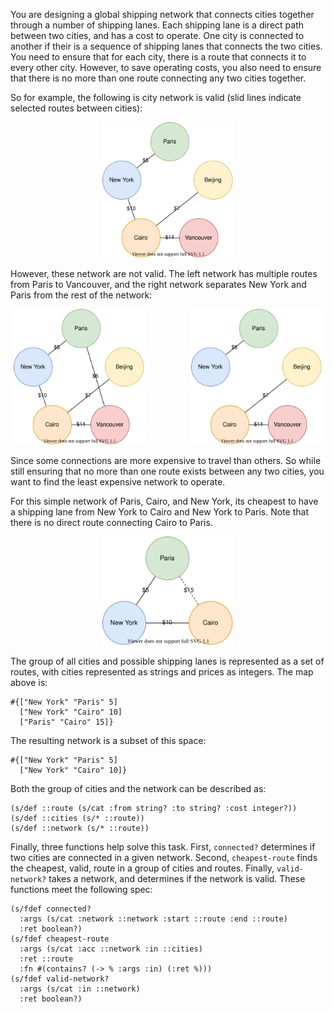 You are designing a global shipping network that connects cities together
through a number of shipping lanes. Each shipping lane is a direct path between
two cities, and has a cost to operate. One city is connected to another if their
is a sequence of shipping lanes that connects the two cities. You need to ensure
that for each city, there is a route that connects it to every other city.
However, to save operating costs, you also need to ensure that there is no more
than one route connecting any two cities together.

So for example, the following is city network is valid (slid lines indicate
selected routes between cities):

<p align="center">
<img src="./questions/mst/valid.svg" alt="Display Diagram" 
     style="width:15em;max-width:100%"></p>

However, these network are not valid. The left network has multiple routes from
Paris to Vancouver, and the right network separates New York and Paris from the
rest of the network:

<p align="center">
<img src="./questions/mst/invalid1.svg" alt="Display Diagram" 
     style="width:15em;max-width:100%;margin-right:5em;">
<img src="./questions/mst/invalid2.svg" alt="Display Diagram" 
     style="width:15em;max-width:100%"></p>

Since some connections are more expensive to travel than others. So while still
ensuring that no more than one route exists between any two cities, you want to
find the least expensive network to operate.

For this simple network of Paris, Cairo, and New York, its cheapest to have a
shipping lane from New York to Cairo and New York to Paris. Note that there is
no direct route connecting Cairo to Paris.

<p align="center">
<img src="./questions/mst/cheap.svg" alt="Display Diagram" 
     style="width:15em;max-width:100%"></p>

The group of all cities and possible shipping lanes is represented as a set of
routes, with cities represented as strings and prices as integers. The map above is:

```clojurescript
#{["New York" "Paris" 5]
  ["New York" "Cairo" 10]
  ["Paris" "Cairo" 15]}
```

The resulting network is a subset of this space:

```clojurescript
#{["New York" "Paris" 5]
  ["New York" "Cairo" 10]}
```

Both the group of cities and the network can be described as:

```clojurescript
(s/def ::route (s/cat :from string? :to string? :cost integer?))
(s/def ::cities (s/* ::route))
(s/def ::network (s/* ::route))
```

Finally, three functions help solve this task. First, `connected?` determines if
two cities are connected in a given network. Second, `cheapest-route` finds the
cheapest, valid, route in a group of cities and routes. Finally,
`valid-network?` takes a network, and determines if the network is valid. These
functions meet the following spec:

```clojurescript
(s/fdef connected?
  :args (s/cat :network ::network :start ::route :end ::route)
  :ret boolean?)
(s/fdef cheapest-route
  :args (s/cat :acc ::network :in ::cities)
  :ret ::route
  :fn #(contains? (-> % :args :in) (:ret %)))
(s/fdef valid-network?
  :args (s/cat :in ::network)
  :ret boolean?)
```

